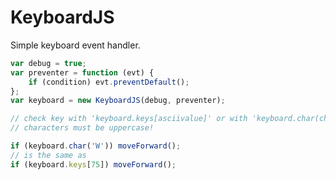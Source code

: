 KeyboardJS
==========

Simple keyboard event handler.

```javascript
var debug = true;
var preventer = function (evt) {
	if (condition) evt.preventDefault();
};
var keyboard = new KeyboardJS(debug, preventer);

// check key with 'keyboard.keys[asciivalue]' or with 'keyboard.char(character)'
// characters must be uppercase!

if (keyboard.char('W')) moveForward();
// is the same as
if (keyboard.keys[75]) moveForward();
```
